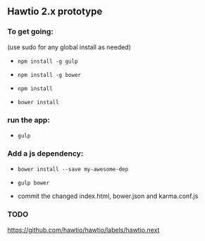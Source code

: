 ## Hawtio 2.x prototype

### To get going:

(use sudo for any global install as needed)

* `npm install -g gulp`

* `npm install -g bower`

* `npm install`

* `bower install`

### run the app:

* `gulp`


### Add a js dependency:

* `bower install --save my-awesome-dep`

* `gulp bower`

* commit the changed index.html, bower.json and karma.conf.js
 
 
### TODO

<https://github.com/hawtio/hawtio/labels/hawtio.next>

